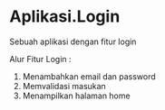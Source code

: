 # Aplikasi.Login
Sebuah aplikasi dengan fitur login

Alur Fitur Login :
1. Menambahkan email dan password
2. Memvalidasi masukan
3. Menampilkan halaman home

